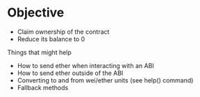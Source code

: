 # Objective

-   Claim ownership of the contract
-   Reduce its balance to 0

Things that might help

-   How to send ether when interacting with an ABI
-   How to send ether outside of the ABI
-   Converting to and from wei/ether units (see help() command)
-   Fallback methods
